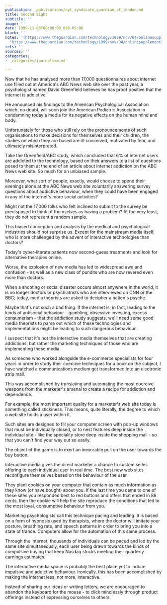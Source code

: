 ```yaml
---
publication: _publications/nyt_syndicate_guardian_of_london.md
title: Second Sight
subtitle: ''
image: ''
date: 1999-11-03T00:00:00.000-05:00
blurb: ''
notes: '[https://www.theguardian.com/technology/1999/nov/04/onlinesupplement13](https://www.theguardian.com/technology/1999/nov/04/onlinesupplement13
  "https://www.theguardian.com/technology/1999/nov/04/onlinesupplement13")'
refs: ''
sources: ''
categories:
- _categories/journalism.md

---
```

Now that he has analysed more than 17,000 questionnaires about internet use filled out at America's ABC News web site over the past year, a psychologist named David Greenfield believes he has proof positive that the internet is addictive.

He announced his findings to the American Psychological Association which, no doubt, will soon join the American Pediatric Association in condemning today's media for its negative effects on the human mind and body.

Unfortunately for those who still rely on the pronouncements of such organisations to make decisions for themselves and their children, the studies on which they are based are ill-conceived, motivated by fear, and ultimately misinterpreted.

Take the Greenfield/ABC study, which concluded that 6% of internet users are addicted to the technology, based on their answers to a list of questions posed to them at the end of an article about internet addiction on the ABC News web site. So much for an unbiased sample.

Moreover, what sort of people, exactly, would choose to spend their evenings alone at the ABC News web site voluntarily answering survey questions about addictive behaviour, when they could have been engaged in any of the internet's more social activities?

Might not the 17,000 folks who felt inclined to submit to the survey be predisposed to think of themselves as having a problem? At the very least, they do not represent a random sample.

This biased conception and analysis by the medical and psychological industries should not surprise us. Except for the mainstream media itself, who is more challenged by the advent of interactive technologies than doctors?

Today's cyber-literate patients now second-guess treatments and look for alternative therapies online.

Worse, the explosion of new media has led to widespread awe and confusion - as well as a new class of pundits who are now revered even more than doctors.

When a shooting or social disaster occurs almost anywhere in the world, it is no longer doctors or psychiatrists who are interviewed on CNN or the BBC; today, media theorists are asked to decipher a nation's psyche.

Maybe that's not such a bad thing. If the internet is, in fact, leading to the kinds of antisocial behaviour - gambling, obsessive investing, excess consumerism - that the addiction study suggests, we'll need some good media theorists to parse out which of these technologies and implementations might be leading to such dangerous behaviour.

I suspect that it's not the interactive media themselves that are creating addictions, but rather the marketing techniques of those who are implementing these media.

As someone who worked alongside the e-commerce specialists for four years in order to study their coercive techniques for a book on the subject, I have watched a communications medium get transformed into an electronic strip mall.

This was accomplished by translating and automating the most coercive weapons from the marketer's arsenal to create a recipe for addiction and dependence.

For example, the most important quality for a marketer's web site today is something called stickiness. This means, quite literally, the degree to which a web site holds a user within it.

Such sites are designed to fill your computer screen with pop-up windows that must be individually closed, or to nest features deep inside the individual site - like the speciality store deep inside the shopping mall - so that you can't find your way out so easily.

The object of the game is to exert an inexorable pull on the user towards the buy button.

Interactive media gives the direct marketer a chance to customise his offering to each individual user in real time. The best new web sites reconfigure themselves based on the behaviour of the user.

They plant cookies on your computer that contain as much information as they know (or have bought) about you. If the last time you came to one of these sites you responded best to red buttons and offers that ended in 88 cents, then the cookie will help the site reproduce the conditions that led to the most loyal, consumptive behaviour from you.

Marketing psychologists call this technique pacing and leading. It is based on a form of hypnosis used by therapists, where the doctor will imitate your posture, breathing rate, and speech patterns in order to bring you into a state of trance. Computers allow for the automation of this same process.

Through the internet, thousands of individuals can be paced and led by the same site simultaneously, each user being drawn towards the kinds of compulsive buying that keep Nasdaq stocks meeting their quarterly earnings estimates.

The interactive media space is probably the best place yet to induce impulsive and addictive behaviour. Ironically, this has been accomplished by making the internet less, not more, interactive.

Instead of sharing our ideas or writing letters, we are encouraged to abandon the keyboard for the mouse - to click mindlessly through product offerings instead of expressing ourselves to others.